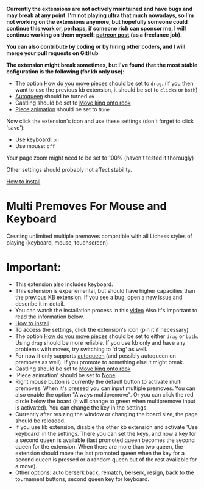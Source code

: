 **Currently the extensions are not actively maintained and have bugs and may break at any point. I'm not playing ultra that much nowadays, so I'm not working on the extensions anymore, but hopefully someone could continue this work or, perhaps, if someone rich can sponsor me, I will continue working on them myself: [patreon post](https://www.patreon.com/posts/lichess-keyboard-53287800) (as a freelance job).**

**You can also contribute by coding or by hiring other coders, and I will merge your pull requests on GitHub**

**The extension might break sometimes, but I've found that the most stable cofiguration is the following (for kb only use)**:
- The option [How do you move pieces](https://lichess.org/account/preferences/game-behavior) should be set to `drag`. (if you then want to use the previous kb extension, it should be set to `clicks` or `both`)
- [Autoqueen](https://lichess.org/account/preferences/game-behavior) should be turned `on`
- Castling should be set to [Move king onto rook](https://lichess.org/account/preferences/game-behavior)
- [Piece animation](https://lichess.org/account/preferences/game-display) should be set to `None` 

Now click the extension's icon and use these settings (don't forget to click 'save'):
- Use keyboard: `on`
- Use mouse: `off`

Your page zoom might need to be set to 100% (haven't tested it thorougly)

Other settings should probably not affect stability.

[How to install](https://lichess.org/forum/team-welcome-keyboard/how-to-install-the-new-kb--multi-premoves-extension-2)
 
# Multi Premoves For Mouse and Keyboard
Creating unlimited multiple premoves compatible with all Lichess styles of playing (keyboard, mouse, touchscreen)
 
# Important:
- This extension also includes keyboard.
- This extension is experiemental, but should have higher capacities than the previous KB extension. If you see a bug, open a new issue and describe it in detail. 
- You can watch the installation process in this [video](https://youtu.be/NPs62vX1Dk0)
Also it's important to read the information below. 
- [How to install](https://lichess.org/forum/team-welcome-keyboard/how-to-install-the-new-kb--multi-premoves-extension-2)
- To access the settings, click the extension's icon (pin it if necessary)
- The option [How do you move pieces](https://lichess.org/account/preferences/game-behavior) should be set to either `drag` or `both`. Using `drag` should be more reliable. If you use kb only and have any problems with moves, try switching to 'drag' as well. 
- For now it only supports [autoqueen](https://lichess.org/account/preferences/game-behavior) (and possibly autoqueen on premoves as well). If you promote to something else it might break. 
- Castling should be set to [Move king onto rook](https://lichess.org/account/preferences/game-behavior)
- 'Piece animation' should be set to [None](https://lichess.org/account/preferences/game-display)
- Right mouse button is currently the default button to activate multi premoves. When it's pressed you can input multiple premoves. You can also enable the option "Always multipremove". Or you can click the red circle below the board (it will change to green when multipremove input is activated). You can change the key in the settings.
- Currently after resizing the window or changing the board size, the page should be reloaded. 
- If you use kb extension, disable the other kb extension and activate 'Use keyboard' in the settings. There you can set the keys, and now a key for a second queen is available (last promoted queen becomes the second queen for the extension. When there are more than two queen, the extension should move the last promoted queen when the key for a second queen is pressed or a random queen out of the rest available for a move). 
- Other options: auto berserk back, rematch, berserk, resign, back to the tournament buttons, second queen key for keyboard. 
